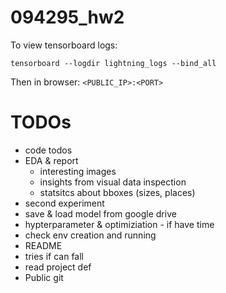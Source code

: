 # 094295_hw2

To view tensorboard logs:

`tensorboard --logdir lightning_logs --bind_all`

Then in browser:
`<PUBLIC_IP>:<PORT>`


# TODOs
- code todos
- EDA & report
  - interesting images
  - insights from visual data inspection
  - statsitcs about bboxes (sizes, places)  
- second experiment
- save & load model from google drive
- hypterparameter & optimiziation - if have time
- check env creation and running
- README
- tries if can fall
- read project def
- Public git